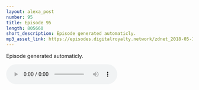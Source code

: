 ```yaml
---
layout: alexa_post
number: 95
title: Episode 95
length: 805660
short_description: Episode generated automaticly.
mp3_asset_link: https://episodes.digitalroyalty.network/zdnet_2018-05-17_01-00-04.mp3
---
```


Episode generated automaticly.

<audio controls>
    <source src="{{ page.mp3_asset_link }}" type="audio/mpeg">
</audio>